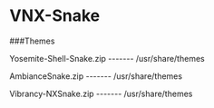 # VNX-Snake

###Themes


Yosemite-Shell-Snake.zip ------- /usr/share/themes

AmbianceSnake.zip ------- /usr/share/themes

Vibrancy-NXSnake.zip ------- /usr/share/themes
